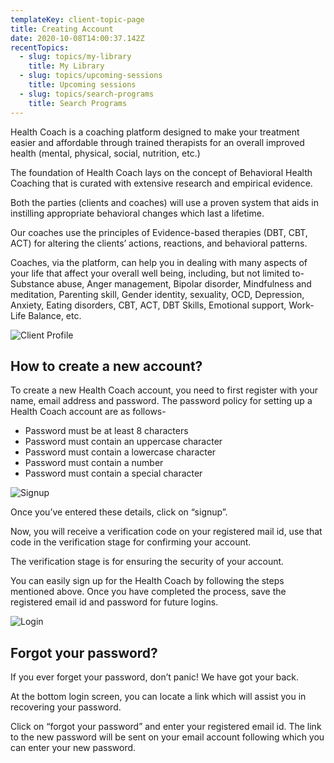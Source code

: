 ```yaml
---
templateKey: client-topic-page
title: Creating Account
date: 2020-10-08T14:00:37.142Z
recentTopics:
  - slug: topics/my-library
    title: My Library
  - slug: topics/upcoming-sessions
    title: Upcoming sessions
  - slug: topics/search-programs
    title: Search Programs
---
```

Health Coach is a coaching platform designed to make your treatment easier and affordable through trained therapists for an overall improved health (mental, physical, social, nutrition, etc.) 

The foundation of Health Coach lays on the concept of Behavioral Health Coaching that is curated with extensive research and empirical evidence.

Both the parties (clients and coaches) will use a proven system that aids in instilling appropriate behavioral changes which last a lifetime. 

Our coaches use the principles of Evidence-based therapies (DBT, CBT, ACT) for altering the clients’ actions, reactions, and behavioral patterns. 

Coaches, via the platform, can help you in dealing with many aspects of your life that affect your overall well being, including, but not limited to- Substance abuse, Anger management, Bipolar disorder, Mindfulness and meditation, Parenting skill, Gender identity, sexuality, OCD, Depression, Anxiety, Eating disorders, CBT, ACT, DBT Skills, Emotional support, Work-Life Balance, etc.

![Client Profile](/img/client-profile-i.png "Client Profile")

## How to create a new account?

To create a new Health Coach account, you need to first register with your name, email address and password. The password policy for setting up a Health Coach account are as follows-

* Password must be at least 8 characters
* Password must contain an uppercase character
* Password must contain a lowercase character
* Password must contain a number
* Password must contain a special character

![Signup](/img/signup-i.png "Signup")

Once you’ve entered these details, click on “signup”. 

Now, you will receive a verification code on your registered mail id, use that code in the verification stage for confirming your account. 

The verification stage is for ensuring the security of your account. 

You can easily sign up for the Health Coach by following the steps mentioned above. Once you have completed the process, save the registered email id and password for future logins.

![Login](/img/login-i.png "Login")

## Forgot your password?

If you ever forget your password, don’t panic! We have got your back. 

At the bottom login screen, you can locate a link which will assist you in recovering your password. 

Click on “forgot your password” and enter your registered email id. The link to the new password will be sent on your email account following which you can enter your new password.
